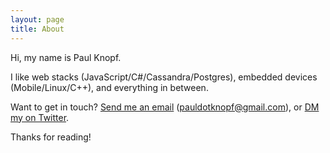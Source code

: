 ```yaml
---
layout: page
title: About
---
```


Hi, my name is Paul Knopf.

I like web stacks (JavaScript/C#/Cassandra/Postgres), embedded devices (Mobile/Linux/C++), and everything in between.

Want to get in touch? [Send me an email](mailto:pauldotknopf@gmail.com) (pauldotknopf@gmail.com), or [DM my on Twitter](https://twitter.com/pauldotknopf).

Thanks for reading!
